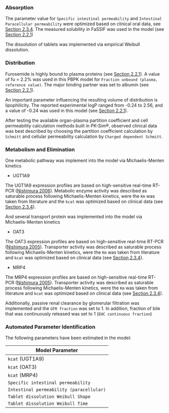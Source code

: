 ### Absorption

The parameter value for  `Specific intestinal permeability` and `Intestinal Paracellular permeability` were optimized based on clinical oral data, see [Section 2.3.4](#234-automated-parameter-identification). The measured solubility in FaSSIF was used in the model (see [Section 2.2.1](#221-in-vitro-and-physicochemical-data))

The dissolution of tablets was implemented via empirical Weibull dissolution. 

### Distribution

Furosemide is highly bound to plasma proteins (see [Section 2.2.1](#221-in-vitro-and-physicochemical-data)). A value of fu = 2.2% was used in this PBPK model for `Fraction unbound (plasma, reference value)`. The major binding partner was set to albumin (see [Section 2.2.1](#221-in-vitro-and-physicochemical-data)).

An important parameter influencing the resulting volume of distribution is lipophilicity. The reported experimental logP ranged from -0.24 to 2.56, and a value of -0.24 was used in this model (see [Section 2.2.1](#221-in-vitro-and-physicochemical-data)). 

After testing the available organ-plasma partition coefficient and cell permeability calculation methods built in PK-Sim®, observed clinical data was best described by choosing the partition coefficient calculation by `Schmitt` and cellular permeability calculation by `Charged dependent Schmitt`.

### Metabolism and Elimination

One metabolic pathway was implement into the model via Michaelis-Menten kinetics 

* UGT1A9

The UGT1A9 expression profiles are based on high-sensitive real-time RT-PCR ([Nishimura 2006](#5-references)). Metabolic enzyme activity was described as saturable process following Michaelis-Menten kinetics, were the `Km` was taken from literature and the `kcat` was optimized based on clinical data (see [Section 2.3.4](#234-automated-parameter-identification)).

And several transport protein was implemented into the model via Michaelis-Menten kinetics 

* OAT3

The OAT3 expression profiles are based on high-sensitive real-time RT-PCR ([Nishimura 2005](#5-references)). Transporter activity was described as saturable process following Michaelis-Menten kinetics, were the `Km` was taken from literature and `kcat` was optimized based on clinical data (see [Section 2.3.4](#234-automated-parameter-identification)).

* MRP4

The MRP4 expression profiles are based on high-sensitive real-time RT-PCR ([Nishimura 2005](#5-references)). Transporter activity was described as saturable process following Michaelis-Menten kinetics, were the `Km` was taken from literature and `kcat` was optimized based on clinical data (see [Section 2.3.4](#234-automated-parameter-identification)).

Additionally, passive renal clearance by glomerular filtration was implemented and the `GFR fraction` was set to 1. In addition, fraction of bile that was continuously released was set to 1 (`EHC continuous fraction`)


### Automated Parameter Identification

The following parameters have been estimated in the model:

| Model Parameter                |
| ------------------------------ | 
| `kcat` (UGT1A9)             | 
| `kcat` (OAT3)            |
| `kcat` (MRP4)                    | 
| `Specific intestinal permeability`| 
| `Intestinal permeability (paracellular)`| 
| `Tablet dissolution Weibull Shape`|
| `Tablet dissolution Weibull Time`|


 
